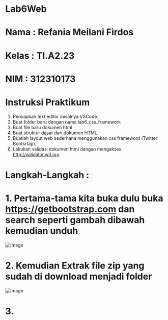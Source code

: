 # Lab6Web
# Nama    : Refania Meilani Firdos
# Kelas   : TI.A2.23
# NIM     : 312310173
# Instruksi Praktikum
1. Persiapkan text editor misalnya VSCode.
2. Buat folder baru dengan nama lab6_css_framework
3. Buat file baru dokumen html
4. Buat struktur dasar dari dokumen HTML.
5. Buatlah layout web sederhana menggunakan css frameword (Twitter Bootsrtap).
6. Lakukan validasi dokumen html dengan mengakses http://validator.w3.org
# Langkah-Langkah : 
# 1. Pertama-tama kita buka dulu buka https://getbootstrap.com dan search seperti gambah dibawah kemudian unduh
![image](https://github.com/user-attachments/assets/1dabd803-3ba7-4cfb-9301-f8c7450088e5)
# 2. Kemudian Extrak file zip yang sudah di download menjadi folder
![image](https://github.com/user-attachments/assets/3065551c-5304-4b56-9dd3-109dd85649bc)
# 3. 

